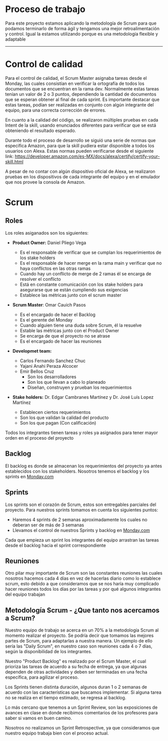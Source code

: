# Proceso de trabajo
Para este proyecto estamos aplicando la metodología de Scrum para que podamos terminarlo de forma ágil y tengamos una mejor retroalimentación y control.
 Igual la estamos utilizando porque es una metodología flexible y adaptable

---

# Control de calidad
Para el control de calidad, el Scrum Master asignaba tareas desde el Monday, las cuales consistían en verificar la ortografía de todos los documentos que se encuentran en la rama dev. Normalmente estas tareas tenían un valor de 2 o 3 puntos, dependiendo la cantidad de documentos que se esperan obtener al final de cada sprint.
Es importante destacar que estas tareas, podían ser realizadas en conjunto con algún integrante del equipo, para una correcta corrección de errores.

En cuanto a la calidad del código, se realizaron múltiples pruebas en cada Intent de la skill, usando enunciados diferentes para verificar que se está obteniendo el resultado esperado.

Durante todo el proceso de desarrollo se siguió una serie de normas que especifica Amazon, para que la skill pudiera estar disponible a todos los usuarios con Alexa.
Estas normas pueden verificarse desde el siguiente link:
https://developer.amazon.com/es-MX/docs/alexa/certify/certify-your-skill.html

A pesar de no contar con algún dispositivo oficial de Alexa, se realizaron pruebas en los dispositivos de cada integrante del equipo y en el emulador que nos provee la consola de Amazon.








# Scrum

## Roles

Los roles asiganados son los siguientes:

- **Product Owner:** Daniel Pliego Vega
  -  Es el responsable de verificar que se cumplan los requerimientos de los stake holders 
  -  Es el responsable de hacer merge en la rama main y verificar que no haya conflictos en las otras ramas 
  -  Cuando hay un conflicto de merge de 2 ramas él se encarga de resolver el conflicto 
  -  Está en constante comunicación con los stake holders para asegurarse que se están cumpliendo sus exigencias 
  -  Establece las métricas junto con el scrum master

- **Scrum Master**: Omar Cauich Pasos
  - Es el encargado de hacer el Backlog 
  - Es el gerente del Monday 
  - Cuando alguien tiene una duda sobre Scrum, él la resuelve 
  - Estable las métricas junto con el Product Owner
  - Se encarga de que el proyecto no se atrase 
  - Es el encargado de hacer las reuniones 

- **Developmet team:** 
  - Carlos Fernando Sanchez Chuc
  - Yajani Anahi Peraza Alcocer
  - Emir Bellos Cruz
    - Son los desarrolladores 
    - Son los que llevan a cabo lo planeado 
    - Diseñan, construyen y prueban los requerimientos 

- **Stake holders:** Dr. Edgar Cambranes Martínez y Dr. José Luís Lopez Martínez
  - Establecen ciertos requerimientos 
  - Son los que validan la calidad del producto
  - Son los que pagan (Con calificación)

Todos los integrantes tienen tareas y roles ya asignados para tener mayor orden en el proceso del proyecto 

## Backlog 
El backlog es donde se almacenan los requerimientos del proyecto ya antes establecidos con los stakeholders. Nosotros tenemos el backlog y los sprints en [Monday.com](https://uady-cast.monday.com/boards/841731238) 

## Sprints
Los sprints son el corazón de Scrum, estos son entregables parciales del proyecto. Para nuestros sprints tomamos en cuenta los siguientes puntos:

- Haremos 4 sprints de 2 semanas aproximadamente los cuales no deberan ser de más de 3 semanas
- Llevamos el control de nuestros Sprints y backlog en [Monday.com](https://uady-cast.monday.com/boards/841731238) 

Cada que empieza un sprint los integrantes del equipo arrastran las tareas desde el backlog hacia el sprint correspondiente 

## Reuniones
Otro pilar muy importante de Scrum son las constantes reuniones las cuales nosotros hacemos cada 4 días en vez de hacerlas diario como lo establece scrum, esto debido a que consideramos que se nos haría muy complicado hacer reuniones todos los días por las tareas y por qué algunos integrantes del equipo trabajan

## Metodología Scrum - ¿Que tanto nos acercamos a Scrum?
Nuestro equipo de trabajo se acerca en un 70% a la metodología Scrum al momento realizar el proyecto.
Se podría decir que tomamos las mejores partes de Scrum, para adaptarlas a nuestra manera.
Un ejemplo de ello sería las "Daily Scrum", en nuestro caso son reuniones cada 4 o 7 días, según la disponibilidad de los integrantes.

Nuestro "Product Backlog" es realizado por el Scrum Master, el cual prioriza las tareas de acuerdo a su fecha de entrega, ya que algunas dependen de otras actividades y deben ser terminadas en una fecha específica, para agilizar el proceso. 

Los Sprints tienen distinta duración, algunos duran 1 o 2 semanas de acuerdo con las características que buscamos implementar. Si alguna tarea no se realiza en el tiempo estimado, se regresa al backlog.

Lo más cercano que tenemos a un Sprint Review, son las exposiciones de avances en clase en donde recibimos comentarios de los profesores para saber si vamos en buen camino.

Nosotros no realizamos un Sprint Retrospective, ya que consideramos que nuestro equipo trabaja bien con el proceso actual.
